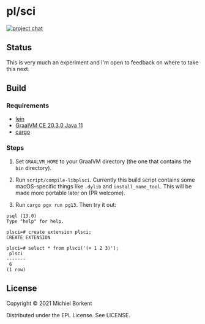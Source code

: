 # pl/sci

[![project chat](https://img.shields.io/badge/slack-join_chat-brightgreen.svg)](https://app.slack.com/client/T03RZGPFR/C015LCR9MHD)

## Status

This is very much an experiment and I'm open to feedback on where to take this
next.

## Build

### Requirements

- [lein](https://leiningen.org/)
- [GraalVM CE 20.3.0 Java 11](https://github.com/graalvm/graalvm-ce-builds/releases/tag/vm-20.3.0)
- [cargo](https://doc.rust-lang.org/stable/cargo/)

### Steps

1. Set `GRAALVM_HOME` to your GraalVM directory (the one that contains the `bin`
   directory).

2. Run `script/compile-libplsci`.  Currently this build script contains some
   macOS-specific things like `.dylib` and `install_name_tool`. This will be
   made more portable later on (PR welcome).

2. Run `cargo pgx run pg13`. Then try it out:

```
psql (13.0)
Type "help" for help.

plsci=# create extension plsci;
CREATE EXTENSION

plsci=# select * from plsci('(+ 1 2 3)');
 plsci
-------
 6
(1 row)
```

## License

Copyright © 2021 Michiel Borkent

Distributed under the EPL License. See LICENSE.

